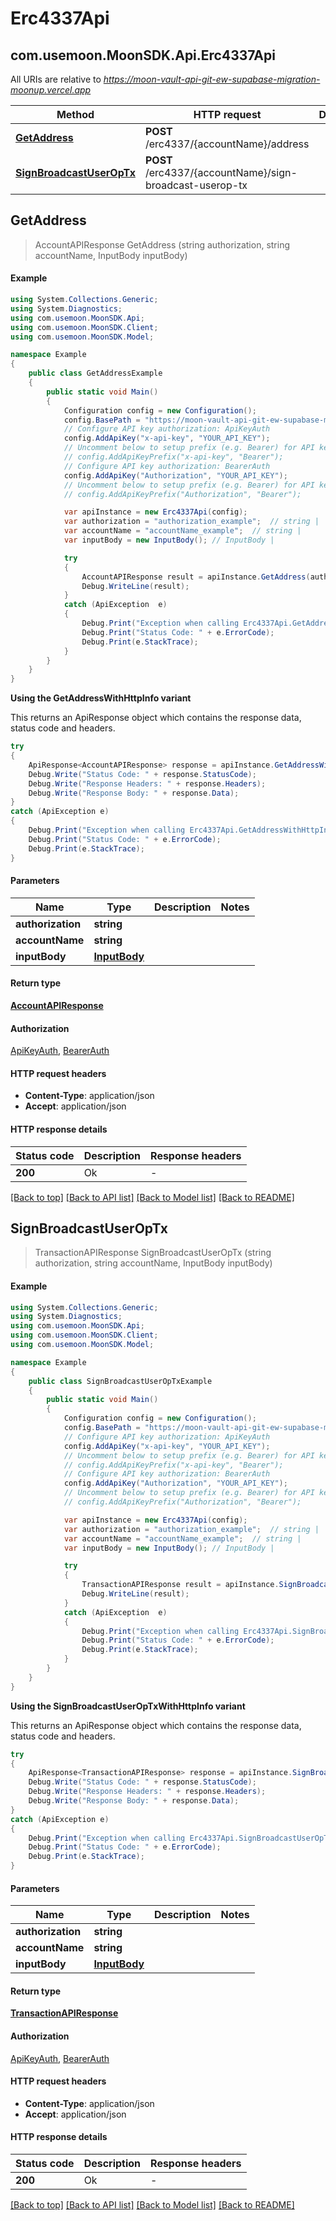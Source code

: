 # Erc4337Api

## com.usemoon.MoonSDK.Api.Erc4337Api

All URIs are relative to _https://moon-vault-api-git-ew-supabase-migration-moonup.vercel.app_

| Method                                                           | HTTP request                                             | Description |
| ---------------------------------------------------------------- | -------------------------------------------------------- | ----------- |
| [**GetAddress**](Erc4337Api.md#getaddress)                       | **POST** /erc4337/{accountName}/address                  |             |
| [**SignBroadcastUserOpTx**](Erc4337Api.md#signbroadcastuseroptx) | **POST** /erc4337/{accountName}/sign-broadcast-userop-tx |             |

## **GetAddress**

> AccountAPIResponse GetAddress (string authorization, string accountName, InputBody inputBody)

#### Example

```csharp
using System.Collections.Generic;
using System.Diagnostics;
using com.usemoon.MoonSDK.Api;
using com.usemoon.MoonSDK.Client;
using com.usemoon.MoonSDK.Model;

namespace Example
{
    public class GetAddressExample
    {
        public static void Main()
        {
            Configuration config = new Configuration();
            config.BasePath = "https://moon-vault-api-git-ew-supabase-migration-moonup.vercel.app";
            // Configure API key authorization: ApiKeyAuth
            config.AddApiKey("x-api-key", "YOUR_API_KEY");
            // Uncomment below to setup prefix (e.g. Bearer) for API key, if needed
            // config.AddApiKeyPrefix("x-api-key", "Bearer");
            // Configure API key authorization: BearerAuth
            config.AddApiKey("Authorization", "YOUR_API_KEY");
            // Uncomment below to setup prefix (e.g. Bearer) for API key, if needed
            // config.AddApiKeyPrefix("Authorization", "Bearer");

            var apiInstance = new Erc4337Api(config);
            var authorization = "authorization_example";  // string | 
            var accountName = "accountName_example";  // string | 
            var inputBody = new InputBody(); // InputBody | 

            try
            {
                AccountAPIResponse result = apiInstance.GetAddress(authorization, accountName, inputBody);
                Debug.WriteLine(result);
            }
            catch (ApiException  e)
            {
                Debug.Print("Exception when calling Erc4337Api.GetAddress: " + e.Message);
                Debug.Print("Status Code: " + e.ErrorCode);
                Debug.Print(e.StackTrace);
            }
        }
    }
}
```

**Using the GetAddressWithHttpInfo variant**

This returns an ApiResponse object which contains the response data, status code and headers.

```csharp
try
{
    ApiResponse<AccountAPIResponse> response = apiInstance.GetAddressWithHttpInfo(authorization, accountName, inputBody);
    Debug.Write("Status Code: " + response.StatusCode);
    Debug.Write("Response Headers: " + response.Headers);
    Debug.Write("Response Body: " + response.Data);
}
catch (ApiException e)
{
    Debug.Print("Exception when calling Erc4337Api.GetAddressWithHttpInfo: " + e.Message);
    Debug.Print("Status Code: " + e.ErrorCode);
    Debug.Print(e.StackTrace);
}
```

#### Parameters

| Name              | Type                          | Description | Notes |
| ----------------- | ----------------------------- | ----------- | ----- |
| **authorization** | **string**                    |             |       |
| **accountName**   | **string**                    |             |       |
| **inputBody**     | [**InputBody**](InputBody.md) |             |       |

#### Return type

[**AccountAPIResponse**](AccountAPIResponse.md)

#### Authorization

[ApiKeyAuth](./#ApiKeyAuth), [BearerAuth](./#BearerAuth)

#### HTTP request headers

* **Content-Type**: application/json
* **Accept**: application/json

#### HTTP response details

| Status code | Description | Response headers |
| ----------- | ----------- | ---------------- |
| **200**     | Ok          | -                |

[\[Back to top\]](Erc4337Api.md) [\[Back to API list\]](./#documentation-for-api-endpoints) [\[Back to Model list\]](./#documentation-for-models) [\[Back to README\]](./)

## **SignBroadcastUserOpTx**

> TransactionAPIResponse SignBroadcastUserOpTx (string authorization, string accountName, InputBody inputBody)

#### Example

```csharp
using System.Collections.Generic;
using System.Diagnostics;
using com.usemoon.MoonSDK.Api;
using com.usemoon.MoonSDK.Client;
using com.usemoon.MoonSDK.Model;

namespace Example
{
    public class SignBroadcastUserOpTxExample
    {
        public static void Main()
        {
            Configuration config = new Configuration();
            config.BasePath = "https://moon-vault-api-git-ew-supabase-migration-moonup.vercel.app";
            // Configure API key authorization: ApiKeyAuth
            config.AddApiKey("x-api-key", "YOUR_API_KEY");
            // Uncomment below to setup prefix (e.g. Bearer) for API key, if needed
            // config.AddApiKeyPrefix("x-api-key", "Bearer");
            // Configure API key authorization: BearerAuth
            config.AddApiKey("Authorization", "YOUR_API_KEY");
            // Uncomment below to setup prefix (e.g. Bearer) for API key, if needed
            // config.AddApiKeyPrefix("Authorization", "Bearer");

            var apiInstance = new Erc4337Api(config);
            var authorization = "authorization_example";  // string | 
            var accountName = "accountName_example";  // string | 
            var inputBody = new InputBody(); // InputBody | 

            try
            {
                TransactionAPIResponse result = apiInstance.SignBroadcastUserOpTx(authorization, accountName, inputBody);
                Debug.WriteLine(result);
            }
            catch (ApiException  e)
            {
                Debug.Print("Exception when calling Erc4337Api.SignBroadcastUserOpTx: " + e.Message);
                Debug.Print("Status Code: " + e.ErrorCode);
                Debug.Print(e.StackTrace);
            }
        }
    }
}
```

**Using the SignBroadcastUserOpTxWithHttpInfo variant**

This returns an ApiResponse object which contains the response data, status code and headers.

```csharp
try
{
    ApiResponse<TransactionAPIResponse> response = apiInstance.SignBroadcastUserOpTxWithHttpInfo(authorization, accountName, inputBody);
    Debug.Write("Status Code: " + response.StatusCode);
    Debug.Write("Response Headers: " + response.Headers);
    Debug.Write("Response Body: " + response.Data);
}
catch (ApiException e)
{
    Debug.Print("Exception when calling Erc4337Api.SignBroadcastUserOpTxWithHttpInfo: " + e.Message);
    Debug.Print("Status Code: " + e.ErrorCode);
    Debug.Print(e.StackTrace);
}
```

#### Parameters

| Name              | Type                          | Description | Notes |
| ----------------- | ----------------------------- | ----------- | ----- |
| **authorization** | **string**                    |             |       |
| **accountName**   | **string**                    |             |       |
| **inputBody**     | [**InputBody**](InputBody.md) |             |       |

#### Return type

[**TransactionAPIResponse**](TransactionAPIResponse.md)

#### Authorization

[ApiKeyAuth](./#ApiKeyAuth), [BearerAuth](./#BearerAuth)

#### HTTP request headers

* **Content-Type**: application/json
* **Accept**: application/json

#### HTTP response details

| Status code | Description | Response headers |
| ----------- | ----------- | ---------------- |
| **200**     | Ok          | -                |

[\[Back to top\]](Erc4337Api.md) [\[Back to API list\]](./#documentation-for-api-endpoints) [\[Back to Model list\]](./#documentation-for-models) [\[Back to README\]](./)
